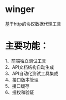# winger
基于http的协议数据代理工具

# 主要功能：
1、前端独立测试工具<br>
2、API文档结构自动生成<br>
3、API自动化测试工具集成<br>
4、接口版本管理<br>
5、接口缓存<br>
6、授权和验证<br>
